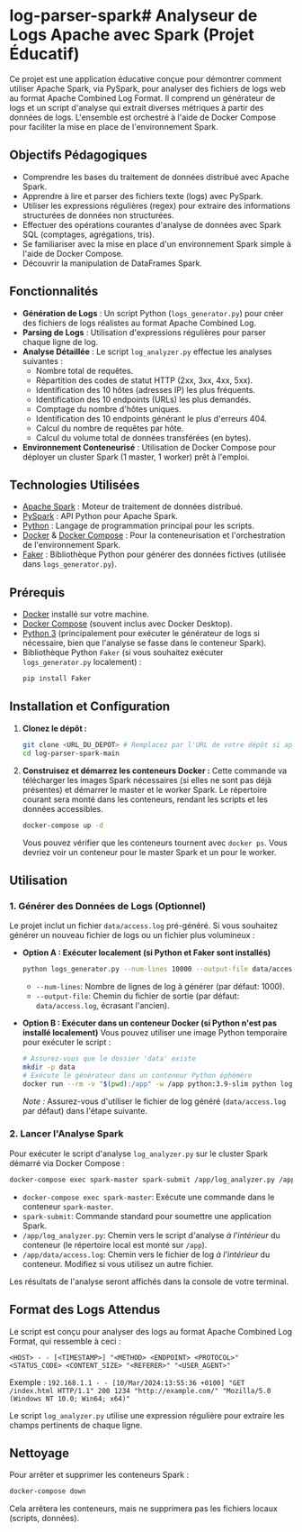 # log-parser-spark# Analyseur de Logs Apache avec Spark (Projet Éducatif)

Ce projet est une application éducative conçue pour démontrer comment utiliser Apache Spark, via PySpark, pour analyser des fichiers de logs web au format Apache Combined Log Format. Il comprend un générateur de logs et un script d'analyse qui extrait diverses métriques à partir des données de logs. L'ensemble est orchestré à l'aide de Docker Compose pour faciliter la mise en place de l'environnement Spark.

## Objectifs Pédagogiques

* Comprendre les bases du traitement de données distribué avec Apache Spark.
* Apprendre à lire et parser des fichiers texte (logs) avec PySpark.
* Utiliser les expressions régulières (regex) pour extraire des informations structurées de données non structurées.
* Effectuer des opérations courantes d'analyse de données avec Spark SQL (comptages, agrégations, tris).
* Se familiariser avec la mise en place d'un environnement Spark simple à l'aide de Docker Compose.
* Découvrir la manipulation de DataFrames Spark.

## Fonctionnalités

* **Génération de Logs** : Un script Python (`logs_generator.py`) pour créer des fichiers de logs réalistes au format Apache Combined Log.
* **Parsing de Logs** : Utilisation d'expressions régulières pour parser chaque ligne de log.
* **Analyse Détaillée** : Le script `log_analyzer.py` effectue les analyses suivantes :
    * Nombre total de requêtes.
    * Répartition des codes de statut HTTP (2xx, 3xx, 4xx, 5xx).
    * Identification des 10 hôtes (adresses IP) les plus fréquents.
    * Identification des 10 endpoints (URLs) les plus demandés.
    * Comptage du nombre d'hôtes uniques.
    * Identification des 10 endpoints générant le plus d'erreurs 404.
    * Calcul du nombre de requêtes par hôte.
    * Calcul du volume total de données transférées (en bytes).
* **Environnement Conteneurisé** : Utilisation de Docker Compose pour déployer un cluster Spark (1 master, 1 worker) prêt à l'emploi.

## Technologies Utilisées

* [Apache Spark](https://spark.apache.org/) : Moteur de traitement de données distribué.
* [PySpark](https://spark.apache.org/docs/latest/api/python/) : API Python pour Apache Spark.
* [Python](https://www.python.org/) : Langage de programmation principal pour les scripts.
* [Docker](https://www.docker.com/) & [Docker Compose](https://docs.docker.com/compose/) : Pour la conteneurisation et l'orchestration de l'environnement Spark.
* [Faker](https://faker.readthedocs.io/en/master/) : Bibliothèque Python pour générer des données fictives (utilisée dans `logs_generator.py`).

## Prérequis

* [Docker](https://docs.docker.com/get-docker/) installé sur votre machine.
* [Docker Compose](https://docs.docker.com/compose/install/) (souvent inclus avec Docker Desktop).
* [Python 3](https://www.python.org/downloads/) (principalement pour exécuter le générateur de logs si nécessaire, bien que l'analyse se fasse dans le conteneur Spark).
* Bibliothèque Python `Faker` (si vous souhaitez exécuter `logs_generator.py` localement) :
    ```bash
    pip install Faker
    ```

## Installation et Configuration

1.  **Clonez le dépôt :**
    ```bash
    git clone <URL_DU_DEPOT> # Remplacez par l'URL de votre dépôt si applicable
    cd log-parser-spark-main
    ```

2.  **Construisez et démarrez les conteneurs Docker :**
    Cette commande va télécharger les images Spark nécessaires (si elles ne sont pas déjà présentes) et démarrer le master et le worker Spark. Le répertoire courant sera monté dans les conteneurs, rendant les scripts et les données accessibles.
    ```bash
    docker-compose up -d
    ```
    Vous pouvez vérifier que les conteneurs tournent avec `docker ps`. Vous devriez voir un conteneur pour le master Spark et un pour le worker.

## Utilisation

### 1. Générer des Données de Logs (Optionnel)

Le projet inclut un fichier `data/access.log` pré-généré. Si vous souhaitez générer un nouveau fichier de logs ou un fichier plus volumineux :

* **Option A : Exécuter localement (si Python et Faker sont installés)**
    ```bash
    python logs_generator.py --num-lines 10000 --output-file data/access_new.log
    ```
    * `--num-lines`: Nombre de lignes de log à générer (par défaut: 1000).
    * `--output-file`: Chemin du fichier de sortie (par défaut: `data/access.log`, écrasant l'ancien).

* **Option B : Exécuter dans un conteneur Docker (si Python n'est pas installé localement)**
    Vous pouvez utiliser une image Python temporaire pour exécuter le script :
    ```bash
    # Assurez-vous que le dossier 'data' existe
    mkdir -p data
    # Exécute le générateur dans un conteneur Python éphémère
    docker run --rm -v "$(pwd):/app" -w /app python:3.9-slim python logs_generator.py --num-lines 5000 --output-file data/access.log
    ```
    *Note :* Assurez-vous d'utiliser le fichier de log généré (`data/access.log` par défaut) dans l'étape suivante.

### 2. Lancer l'Analyse Spark

Pour exécuter le script d'analyse `log_analyzer.py` sur le cluster Spark démarré via Docker Compose :

```bash
docker-compose exec spark-master spark-submit /app/log_analyzer.py /app/data/access.log
```

* `docker-compose exec spark-master`: Exécute une commande dans le conteneur `spark-master`.
* `spark-submit`: Commande standard pour soumettre une application Spark.
* `/app/log_analyzer.py`: Chemin vers le script d'analyse *à l'intérieur* du conteneur (le répertoire local est monté sur `/app`).
* `/app/data/access.log`: Chemin vers le fichier de log *à l'intérieur* du conteneur. Modifiez si vous utilisez un autre fichier.

Les résultats de l'analyse seront affichés dans la console de votre terminal.

## Format des Logs Attendus

Le script est conçu pour analyser des logs au format Apache Combined Log Format, qui ressemble à ceci :

```
<HOST> - - [<TIMESTAMP>] "<METHOD> <ENDPOINT> <PROTOCOL>" <STATUS_CODE> <CONTENT_SIZE> "<REFERER>" "<USER_AGENT>"
```

Exemple :
`192.168.1.1 - - [10/Mar/2024:13:55:36 +0100] "GET /index.html HTTP/1.1" 200 1234 "http://example.com/" "Mozilla/5.0 (Windows NT 10.0; Win64; x64)"`

Le script `log_analyzer.py` utilise une expression régulière pour extraire les champs pertinents de chaque ligne.

## Nettoyage

Pour arrêter et supprimer les conteneurs Spark :

```bash
docker-compose down
```

Cela arrêtera les conteneurs, mais ne supprimera pas les fichiers locaux (scripts, données).